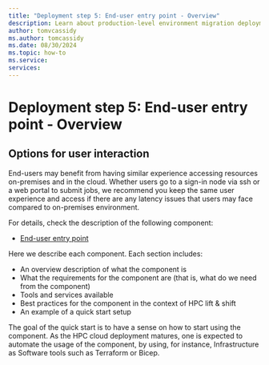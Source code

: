 ```yaml
---
title: "Deployment step 5: End-user entry point - Overview"
description: Learn about production-level environment migration deployment step five.
author: tomvcassidy
ms.author: tomcassidy
ms.date: 08/30/2024
ms.topic: how-to
ms.service: 
services: 
---
```


# Deployment step 5: End-user entry point - Overview

## Options for user interaction

End-users may benefit from having similar experience accessing resources on-premises and in the cloud. Whether users go to a sign-in node via ssh or a web portal to submit jobs, we recommend you keep the same user experience and access if there are any latency issues that users may face compared to on-premises environment.

For details, check the description of the following component:

- [End-user entry point](lift-and-shift-step-5-end-user-entry-point.md)

Here we describe each component. Each section includes:

- An overview description of what the component is
- What the requirements for the component are (that is, what do we need from the component)
- Tools and services available
- Best practices for the component in the context of HPC lift & shift
- An example of a quick start setup

The goal of the quick start is to have a sense on how to start using the component. As the HPC cloud deployment matures, one is expected to automate the usage of the component, by using, for instance, Infrastructure as Software tools such as Terraform or Bicep.